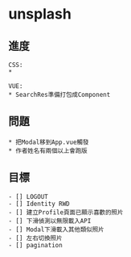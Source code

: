 # unsplash
## 進度
```
CSS: 
* 

VUE:
* SearchRes準備打包成Component
```

## 問題
```
* 把Modal移到App.vue觸發
* 作者姓名有兩個以上會跑版
```

## 目標
```
- [] LOGOUT
- [] Identity RWD
- [] 建立Profile頁面已顯示喜歡的照片
- [] 下滑偵測以無限載入API
- [] Modal下滑載入其他類似照片
- [] 左右切換照片
- [] pagination
```